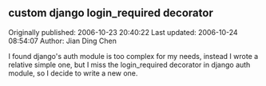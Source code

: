 ## custom django login_required decorator

Originally published: 2006-10-23 20:40:22
Last updated: 2006-10-24 08:54:07
Author: Jian Ding Chen

I found django's auth module is too complex for my needs, instead I wrote a relative simple one, but I miss the login_required decorator in django auth module, so I decide to write a new one.